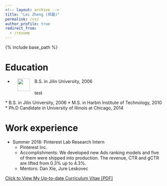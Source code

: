 ```yaml
---
<!-- layout: archive -->
title: "Lei Zheng (郑磊)"
permalink: /cv/
author_profile: true
redirect_from:
  - /resume
---
```


{% include base_path %}

Education
======
* <p><img style="padding: 0 15px; float: left;" src="https://lzheng21.github.io/files/jilin.jpeg" width=40 height=40/>     B.S. in Jilin University, 2006</p>
<p style="margin-top: 20px;"> </p>
<p>test</p>
* B.S. in Jilin University, 2006
* M.S. in Harbin Institute of Technology, 2010
* Ph.D Candidate in University of Illinois at Chicago, 2014

Work experience
======
* Summer 2018: Pinterest Lab Research Intern
  * Pinterest Inc.
  * Accomplishments: We developed new Ads ranking models and five of them were shipped into production. The revenue, CTR and gCTR are lifted from 0.3% up to 4.3%.
  * Mentors: Dan Xie, Jure Leskovec

[Click to View My Up-to-date Curriculum Vitae [PDF]](http://lzheng21.github.io/files/cv.pdf)

<!-- <embed src="http://lzheng21.github.io/files/cv.pdf" width="650" height="1800" type='application/pdf'> -->
